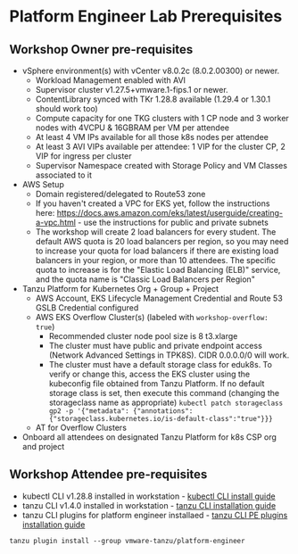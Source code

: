 # Platform Engineer Lab Prerequisites

## Workshop Owner pre-requisites
- vSphere environment(s) with vCenter v8.0.2c (8.0.2.00300) or newer.
    - Workload Management enabled with AVI
    - Supervisor cluster v1.27.5+vmware.1-fips.1 or newer.
    - ContentLibrary synced with TKr 1.28.8 available (1.29.4 or 1.30.1 should work too)
    - Compute capacity for one TKG clusters with 1 CP node and 3 worker nodes with 4VCPU & 16GBRAM per VM per attendee
    - At least 4 VM IPs available for all those k8s nodes per attendee
    - At least 3 AVI VIPs available per attendee: 1 VIP for the cluster CP, 2 VIP for ingress per cluster
    - Supervisor Namespace created with Storage Policy and VM Classes associated to it
- AWS Setup
    - Domain registered/delegated to Route53 zone
    - If you haven't created a VPC for EKS yet, follow the instructions here: https://docs.aws.amazon.com/eks/latest/userguide/creating-a-vpc.html - use the instructions for public and private subnets
    - The workshop will create 2 load balancers for every student. The default AWS quota is 20 load balancers per region, so you may need to increase your quota for load balancers if there are existing load balancers in your region, or more than 10 attendees. The specific quota to increase is for the "Elastic Load Balancing (ELB)" service, and the quota name is "Classic Load Balancers per Region"
- Tanzu Platform for Kubernetes Org + Group + Project
    - AWS Account, EKS Lifecycle Management Credential and Route 53 GSLB Credential configured
    - AWS EKS Overflow Cluster(s) (labeled with `workshop-overflow: true`)
      - Recommended cluster node pool size is 8 t3.xlarge
      - The cluster must have public and private endpoint access (Network Advanced Settings in TPK8S). CIDR 0.0.0.0/0
        will work.  
      - The cluster must have a default storage class for eduk8s. To verify or change this, access the EKS cluster using the kubeconfig file obtained from Tanzu Platform. If no default storage class is set, then execute this command (changing the storageclass name as appropriate) `kubectl patch storageclass gp2 -p '{"metadata": {"annotations":{"storageclass.kubernetes.io/is-default-class":"true"}}}`
    - AT for Overflow Clusters
- Onboard all attendees on designated Tanzu Platform for k8s CSP org and project

## Workshop Attendee pre-requisites
- kubectl CLI v1.28.8 installed in workstation - [kubectl CLI install guide](https://v1-28.docs.kubernetes.io/releases/download/)
- tanzu CLI v1.4.0 installed in workstation - [tanzu CLI installation guide](https://docs.vmware.com/en/VMware-Tanzu-CLI/1.4/tanzu-cli/index.html)
- tanzu CLI plugins for platform engineer installaed - [tanzu CLI PE plugins installation guide](https://docs.vmware.com/en/VMware-Tanzu-Platform/services/create-manage-apps-tanzu-platform-k8s/getting-started-create-app-envmt.html#before-you-begin-0)
```
tanzu plugin install --group vmware-tanzu/platform-engineer
```
